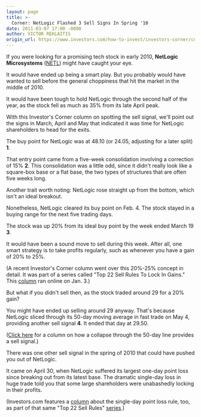 ```yaml
---
layout: page
title: >-
  Corner: NetLogic Flashed 3 Sell Signs In Spring '10
date: 2011-03-07 17:00 -0800
author: VICTOR REKLAITIS
origin_url: https://www.investors.com/how-to-invest/investors-corner/corner-netlogic-flashed-3-sell-signs-in-spring-10
---
```





If you were looking for a promising tech stock in early 2010, **NetLogic Microsystems** ([NETL](https://research.investors.com/quote.aspx?symbol=NETL)) might have caught your eye.

  

It would have ended up being a smart play. But you probably would have wanted to sell before the general choppiness that hit the market in the middle of 2010.

  

It would have been tough to hold NetLogic through the second half of the year, as the stock fell as much as 35% from its late April peak.

  

With this Investor's Corner column on spotting the sell signal, we'll point out the signs in March, April and May that indicated it was time for NetLogic shareholders to head for the exits.

  

The buy point for NetLogic was at 48.10 (or 24.05, adjusting for a later split) **1**.

  

That entry point came from a five-week consolidation involving a correction of 15% **2**. This consolidation was a little odd, since it didn't really look like a square-box base or a flat base, the two types of structures that are often five weeks long.

  

Another trait worth noting: NetLogic rose straight up from the bottom, which isn't an ideal breakout.

  

Nonetheless, NetLogic cleared its buy point on Feb. 4. The stock stayed in a buying range for the next five trading days.

  

The stock was up 20% from its ideal buy point by the week ended March 19 **3**.

  

It would have been a sound move to sell during this week. After all, one smart strategy is to take profits regularly, such as whenever you have a gain of 20% to 25%.

  

(A recent Investor's Corner column went over this 20%-25% concept in detail. It was part of a series called "Top 22 Sell Rules To Lock In Gains." This [column](/NewsAndAnalysis/Article/558543/201101031816/Take-Profits-Regularly-Mostly-At-20-25.aspx) ran online on Jan. 3.)

  

But what if you didn't sell then, as the stock traded around 29 for a 20% gain?

  

You might have ended up selling around 29 anyway. That's because NetLogic sliced through its 50-day moving average in fast trade on May 4, providing another sell signal **4**. It ended that day at 29.50.

  

([Click here](/NewsAndAnalysis/Article/559343/201101101921/Faltering-50-Day-Support-Raises-An-Alert.aspx) for a column on how a collapse through the 50-day line provides a sell signal.)

  

There was one other sell signal in the spring of 2010 that could have pushed you out of NetLogic.

  

It came on April 30, when NetLogic suffered its largest one-day point loss since breaking out from its latest base. The dramatic single-day loss in huge trade told you that some large shareholders were unabashedly locking in their profits.

  

(Investors.com features a [column](NewsAndAnalysis/Article/558875/201101051840/Beware-Of-Biggest-One-Day-Point-Losses.aspx) about the single-day point loss rule, too, as part of that same "Top 22 Sell Rules" [series](/NewsAndAnalysis/SpecialReport/559132/201101101703/IBD-Special-Series-On-Selling-Wisely.aspx).)




